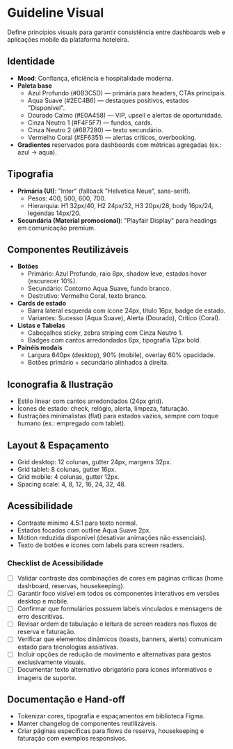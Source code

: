 # Guideline Visual

Define princípios visuais para garantir consistência entre dashboards web e aplicações mobile da plataforma hoteleira.

## Identidade
- **Mood**: Confiança, eficiência e hospitalidade moderna.
- **Paleta base**
  - Azul Profundo (#0B3C5D) — primária para headers, CTAs principais.
  - Aqua Suave (#2EC4B6) — destaques positivos, estados "Disponível".
  - Dourado Calmo (#E0A458) — VIP, upsell e alertas de oportunidade.
  - Cinza Neutro 1 (#F4F5F7) — fundos, cards.
  - Cinza Neutro 2 (#6B7280) — texto secundário.
  - Vermelho Coral (#EF6351) — alertas críticos, overbooking.
- **Gradientes** reservados para dashboards com métricas agregadas (ex.: azul → aqua).

## Tipografia
- **Primária (UI)**: "Inter" (fallback "Helvetica Neue", sans-serif).
  - Pesos: 400, 500, 600, 700.
  - Hierarquia: H1 32px/40, H2 24px/32, H3 20px/28, body 16px/24, legendas 14px/20.
- **Secundária (Material promocional)**: "Playfair Display" para headings em comunicação premium.

## Componentes Reutilizáveis
- **Botões**
  - Primário: Azul Profundo, raio 8px, shadow leve, estados hover (escurecer 10%).
  - Secundário: Contorno Aqua Suave, fundo branco.
  - Destrutivo: Vermelho Coral, texto branco.
- **Cards de estado**
  - Barra lateral esquerda com ícone 24px, título 16px, badge de estado.
  - Variantes: Sucesso (Aqua Suave), Alerta (Dourado), Critico (Coral).
- **Listas e Tabelas**
  - Cabeçalhos sticky, zebra striping com Cinza Neutro 1.
  - Badges com cantos arredondados 6px, tipografia 12px bold.
- **Painéis modais**
  - Largura 640px (desktop), 90% (mobile), overlay 60% opacidade.
  - Botões primário + secundário alinhados à direita.

## Iconografia & Ilustração
- Estilo linear com cantos arredondados (24px grid).
- Ícones de estado: check, relógio, alerta, limpeza, faturação.
- Ilustrações minimalistas (flat) para estados vazios, sempre com toque humano (ex.: empregado com tablet).

## Layout & Espaçamento
- Grid desktop: 12 colunas, gutter 24px, margens 32px.
- Grid tablet: 8 colunas, gutter 16px.
- Grid mobile: 4 colunas, gutter 12px.
- Spacing scale: 4, 8, 12, 16, 24, 32, 48.

## Acessibilidade
- Contraste mínimo 4.5:1 para texto normal.
- Estados focados com outline Aqua Suave 2px.
- Motion reduzida disponível (desativar animações não essenciais).
- Texto de botões e ícones com labels para screen readers.

### Checklist de Acessibilidade
- [ ] Validar contraste das combinações de cores em páginas críticas (home dashboard, reservas, housekeeping).
- [ ] Garantir foco visível em todos os componentes interativos em versões desktop e mobile.
- [ ] Confirmar que formulários possuem labels vinculados e mensagens de erro descritivas.
- [ ] Revisar ordem de tabulação e leitura de screen readers nos fluxos de reserva e faturação.
- [ ] Verificar que elementos dinâmicos (toasts, banners, alerts) comunicam estado para tecnologias assistivas.
- [ ] Incluir opções de redução de movimento e alternativas para gestos exclusivamente visuais.
- [ ] Documentar texto alternativo obrigatório para ícones informativos e imagens de suporte.

## Documentação e Hand-off
- Tokenizar cores, tipografia e espaçamentos em biblioteca Figma.
- Manter changelog de componentes reutilizáveis.
- Criar páginas específicas para flows de reserva, housekeeping e faturação com exemplos responsivos.

